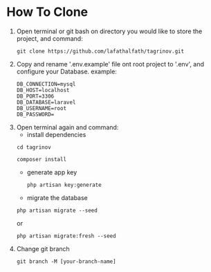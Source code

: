 # How To Clone

1. Open terminal or git bash on directory you would like to store the project, and command:
   ```
   git clone https://github.com/lafathalfath/tagrinov.git
   ```
2. Copy and rename '.env.example' file ont root project to '.env', and configure your Database.
   example:
   ```
   DB_CONNECTION=mysql
   DB_HOST=localhost
   DB_PORT=3306
   DB_DATABASE=laravel
   DB_USERNAME=root
   DB_PASSWORD=
   ```
3. Open terminal again and command:
   - install dependencies
   ```
   cd tagrinov
   ```
   ```
   composer install
   ```
   - generate app key
     ```
     php artisan key:generate
     ```
   - migrate the database
   ```
   php artisan migrate --seed
   ```
   or
   ```
   php artisan migrate:fresh --seed
   ```
4. Change git branch
   ```
   git branch -M [your-branch-name]
   ```
